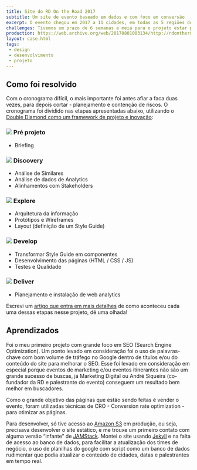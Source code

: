 ```yaml
---
title: Site do RD On the Road 2017
subtitle: Um site de evento baseado em dados e com foco em conversão
excerpt: O evento chegou em 2017 a 11 cidades, em todas as 5 regiões do Brasil, e impactou diretamente 5500 pessoas. O projeto me trouxe muito aprendizado e serviu de base para projetos maiores que peguei pela frente.
challenges: Tivemos um prazo de 6 semanas e meia para o projeto estar pronto e lançado. Dentro desse espaço de tempo, planejamos terminar o projeto em 5 semanas e meia para a última semana ficar livre no caso de qualquer emergência (é claro que aconteceu esse dita emergência).
production: https://web.archive.org/web/20170801003134/http://rdontheroad.com.br/
layout: case.html
tags:
 - design
 - desenvolvimento
 - projeto
---
```

## Como foi resolvido
Com o cronograma difícil, o mais importante foi antes afiar a faca duas vezes, para depois cortar - planejamento e contenção de riscos. O cronograma foi dividido nas etapas apresentadas abaixo, utilizando o [Double Diamond como um framework de projeto e inovação](/#process):

### <img src="/image/icons/double_diamond-empty.svg" class="icon" /> Pré projeto
- Briefing

### <img src="/image/icons/double_diamond-1.svg" class="icon" /> Discovery
- Análise de Similares
- Análise de dados de Analytics
- Alinhamentos com Stakeholders

### <img src="/image/icons/double_diamond-2.svg" class="icon" /> Explore
- Arquitetura da informação
- Protótipos e Wireframes
- Layout (definição de um Style Guide)

### <img src="/image/icons/double_diamond-3.svg" class="icon" /> Develop
- Transformar Style Guide em componentes
- Desenvolvimento das páginas (HTML / CSS / JS)
- Testes e Qualidade

### <img src="/image/icons/double_diamond-4.svg" class="icon" /> Deliver
- Planejamento e instalação de web analytics

Escrevi um [artigo que entra em mais detalhes](/artigos/um-site-de-evento-baseado-em-dados-e-com-foco-em-conversao/) de como aconteceu cada uma dessas etapas nesse projeto, dê uma olhada!

## Aprendizados

Foi o meu primeiro projeto com grande foco em SEO (Search Engine Optimization). Um ponto levado em consideração foi o uso de palavras-chave com bom volume de tráfego no Google dentro de títulos e/ou do conteúdo do site para melhorar o SEO. Esse foi levado em consideração em especial porque eventos de marketing e/ou eventos itinerantes não são um grande sucesso de buscas, já Marketing Digital ou André Siqueira (co-fundador da RD e palestrante do evento) conseguem um resultado bem melhor em buscadores.

Como o grande objetivo das páginas que estão sendo feitas é vender o evento, foram utilizadas técnicas de CRO - Conversion rate optimization - para otimizar as páginas.

Para desenvolver, só tive acesso ao [Amazon S3](https://aws.amazon.com/pt/s3/) em produção, ou seja, precisava desenvolver o site estático, e me trouxe um primeiro contato com alguma versão “infante” de [JAMStack](https://jamstack.org/). Montei o site usando [Jekyll](https://jekyllrb.com/) e na falta de acesso ao banco de dados, para facilitar a atualização dos times de negócio, o uso de planilhas do google com script como um banco de dados rudimentar que podia atualizar o conteúdo de cidades, datas e palestrantes em tempo real.
